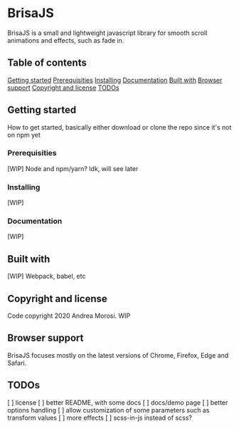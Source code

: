 # BrisaJS

BrisaJS is a small and lightweight javascript library for smooth scroll animations and effects, such as fade in.

## Table of contents

[Getting started](#getting-started)
[Prerequisities](#prerequisities)
[Installing](#installing)
[Documentation](#documentation)
[Built with](#built-with)
[Browser support](#browser-support)
[Copyright and license](#copyright-and-license)
[TODOs](#todos)

## Getting started

How to get started, basically either download or clone the repo since it's not on npm yet

### Prerequisities

[WIP] Node and npm/yarn? Idk, will see later

### Installing

[WIP]

### Documentation

[WIP]

## Built with

[WIP] Webpack, babel, etc

## Copyright and license

Code copyright 2020 Andrea Morosi. WIP

## Browser support

BrisaJS focuses mostly on the latest versions of Chrome, Firefox, Edge and Safari.

## TODOs

[ ] license
[ ] better README, with some docs
[ ] docs/demo page
[ ] better options handling
[ ] allow customization of some parameters such as transform values
[ ] more effects
[ ] scss-in-js instead of scss?